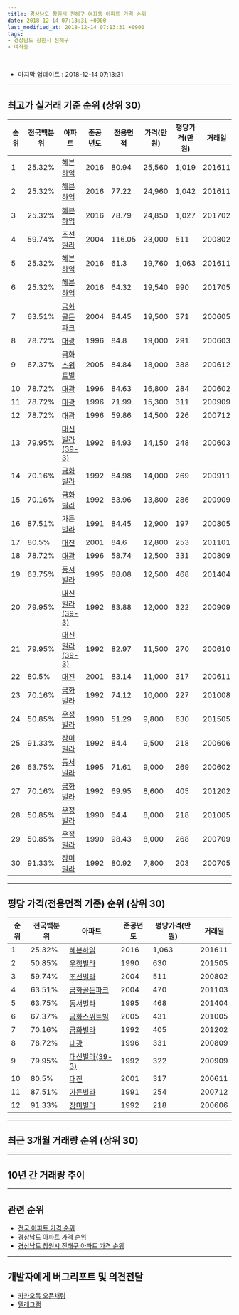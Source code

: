 ```yaml
---
title: 경상남도 창원시 진해구 여좌동 아파트 가격 순위
date: 2018-12-14 07:13:31 +0900
last_modified_at: 2018-12-14 07:13:31 +0900
tags:
- 경상남도 창원시 진해구
- 여좌동

---
```


* 마지막 업데이트 : 2018-12-14 07:13:31

---

## 최고가 실거래 기준 순위 (상위 30)


|순위|전국백분위|아파트|준공년도|전용면적|가격(만원)|평당가격(만원)|거래일|
|---|---|---|---|---|---|---|---|
|1|25.32%|[헤븐하임](https://search.naver.com/search.naver?query=%EA%B2%BD%EC%83%81%EB%82%A8%EB%8F%84+%EC%B0%BD%EC%9B%90%EC%8B%9C+%EC%A7%84%ED%95%B4%EA%B5%AC+%EC%97%AC%EC%A2%8C%EB%8F%99+%ED%97%A4%EB%B8%90%ED%95%98%EC%9E%84)|2016|80.94|25,560|1,019|201611|
|2|25.32%|[헤븐하임](https://search.naver.com/search.naver?query=%EA%B2%BD%EC%83%81%EB%82%A8%EB%8F%84+%EC%B0%BD%EC%9B%90%EC%8B%9C+%EC%A7%84%ED%95%B4%EA%B5%AC+%EC%97%AC%EC%A2%8C%EB%8F%99+%ED%97%A4%EB%B8%90%ED%95%98%EC%9E%84)|2016|77.22|24,960|1,042|201611|
|3|25.32%|[헤븐하임](https://search.naver.com/search.naver?query=%EA%B2%BD%EC%83%81%EB%82%A8%EB%8F%84+%EC%B0%BD%EC%9B%90%EC%8B%9C+%EC%A7%84%ED%95%B4%EA%B5%AC+%EC%97%AC%EC%A2%8C%EB%8F%99+%ED%97%A4%EB%B8%90%ED%95%98%EC%9E%84)|2016|78.79|24,850|1,027|201702|
|4|59.74%|[조선빌라](https://search.naver.com/search.naver?query=%EA%B2%BD%EC%83%81%EB%82%A8%EB%8F%84+%EC%B0%BD%EC%9B%90%EC%8B%9C+%EC%A7%84%ED%95%B4%EA%B5%AC+%EC%97%AC%EC%A2%8C%EB%8F%99+%EC%A1%B0%EC%84%A0%EB%B9%8C%EB%9D%BC)|2004|116.05|23,000|511|200802|
|5|25.32%|[헤븐하임](https://search.naver.com/search.naver?query=%EA%B2%BD%EC%83%81%EB%82%A8%EB%8F%84+%EC%B0%BD%EC%9B%90%EC%8B%9C+%EC%A7%84%ED%95%B4%EA%B5%AC+%EC%97%AC%EC%A2%8C%EB%8F%99+%ED%97%A4%EB%B8%90%ED%95%98%EC%9E%84)|2016|61.3|19,760|1,063|201611|
|6|25.32%|[헤븐하임](https://search.naver.com/search.naver?query=%EA%B2%BD%EC%83%81%EB%82%A8%EB%8F%84+%EC%B0%BD%EC%9B%90%EC%8B%9C+%EC%A7%84%ED%95%B4%EA%B5%AC+%EC%97%AC%EC%A2%8C%EB%8F%99+%ED%97%A4%EB%B8%90%ED%95%98%EC%9E%84)|2016|64.32|19,540|990|201705|
|7|63.51%|[금화골든파크](https://search.naver.com/search.naver?query=%EA%B2%BD%EC%83%81%EB%82%A8%EB%8F%84+%EC%B0%BD%EC%9B%90%EC%8B%9C+%EC%A7%84%ED%95%B4%EA%B5%AC+%EC%97%AC%EC%A2%8C%EB%8F%99+%EA%B8%88%ED%99%94%EA%B3%A8%EB%93%A0%ED%8C%8C%ED%81%AC)|2004|84.45|19,500|371|200605|
|8|78.72%|[대광](https://search.naver.com/search.naver?query=%EA%B2%BD%EC%83%81%EB%82%A8%EB%8F%84+%EC%B0%BD%EC%9B%90%EC%8B%9C+%EC%A7%84%ED%95%B4%EA%B5%AC+%EC%97%AC%EC%A2%8C%EB%8F%99+%EB%8C%80%EA%B4%91)|1996|84.8|19,000|291|200603|
|9|67.37%|[금화스위트빌](https://search.naver.com/search.naver?query=%EA%B2%BD%EC%83%81%EB%82%A8%EB%8F%84+%EC%B0%BD%EC%9B%90%EC%8B%9C+%EC%A7%84%ED%95%B4%EA%B5%AC+%EC%97%AC%EC%A2%8C%EB%8F%99+%EA%B8%88%ED%99%94%EC%8A%A4%EC%9C%84%ED%8A%B8%EB%B9%8C)|2005|84.84|18,000|388|200612|
|10|78.72%|[대광](https://search.naver.com/search.naver?query=%EA%B2%BD%EC%83%81%EB%82%A8%EB%8F%84+%EC%B0%BD%EC%9B%90%EC%8B%9C+%EC%A7%84%ED%95%B4%EA%B5%AC+%EC%97%AC%EC%A2%8C%EB%8F%99+%EB%8C%80%EA%B4%91)|1996|84.63|16,800|284|200602|
|11|78.72%|[대광](https://search.naver.com/search.naver?query=%EA%B2%BD%EC%83%81%EB%82%A8%EB%8F%84+%EC%B0%BD%EC%9B%90%EC%8B%9C+%EC%A7%84%ED%95%B4%EA%B5%AC+%EC%97%AC%EC%A2%8C%EB%8F%99+%EB%8C%80%EA%B4%91)|1996|71.99|15,300|311|200909|
|12|78.72%|[대광](https://search.naver.com/search.naver?query=%EA%B2%BD%EC%83%81%EB%82%A8%EB%8F%84+%EC%B0%BD%EC%9B%90%EC%8B%9C+%EC%A7%84%ED%95%B4%EA%B5%AC+%EC%97%AC%EC%A2%8C%EB%8F%99+%EB%8C%80%EA%B4%91)|1996|59.86|14,500|226|200712|
|13|79.95%|[대신빌라(39-3)](https://search.naver.com/search.naver?query=%EA%B2%BD%EC%83%81%EB%82%A8%EB%8F%84+%EC%B0%BD%EC%9B%90%EC%8B%9C+%EC%A7%84%ED%95%B4%EA%B5%AC+%EC%97%AC%EC%A2%8C%EB%8F%99+%EB%8C%80%EC%8B%A0%EB%B9%8C%EB%9D%BC%2839-3%29)|1992|84.93|14,150|248|200603|
|14|70.16%|[금화빌라](https://search.naver.com/search.naver?query=%EA%B2%BD%EC%83%81%EB%82%A8%EB%8F%84+%EC%B0%BD%EC%9B%90%EC%8B%9C+%EC%A7%84%ED%95%B4%EA%B5%AC+%EC%97%AC%EC%A2%8C%EB%8F%99+%EA%B8%88%ED%99%94%EB%B9%8C%EB%9D%BC)|1992|84.98|14,000|269|200911|
|15|70.16%|[금화빌라](https://search.naver.com/search.naver?query=%EA%B2%BD%EC%83%81%EB%82%A8%EB%8F%84+%EC%B0%BD%EC%9B%90%EC%8B%9C+%EC%A7%84%ED%95%B4%EA%B5%AC+%EC%97%AC%EC%A2%8C%EB%8F%99+%EA%B8%88%ED%99%94%EB%B9%8C%EB%9D%BC)|1992|83.96|13,800|286|200909|
|16|87.51%|[가든빌라](https://search.naver.com/search.naver?query=%EA%B2%BD%EC%83%81%EB%82%A8%EB%8F%84+%EC%B0%BD%EC%9B%90%EC%8B%9C+%EC%A7%84%ED%95%B4%EA%B5%AC+%EC%97%AC%EC%A2%8C%EB%8F%99+%EA%B0%80%EB%93%A0%EB%B9%8C%EB%9D%BC)|1991|84.45|12,900|197|200805|
|17|80.5%|[대진](https://search.naver.com/search.naver?query=%EA%B2%BD%EC%83%81%EB%82%A8%EB%8F%84+%EC%B0%BD%EC%9B%90%EC%8B%9C+%EC%A7%84%ED%95%B4%EA%B5%AC+%EC%97%AC%EC%A2%8C%EB%8F%99+%EB%8C%80%EC%A7%84)|2001|84.6|12,800|253|201101|
|18|78.72%|[대광](https://search.naver.com/search.naver?query=%EA%B2%BD%EC%83%81%EB%82%A8%EB%8F%84+%EC%B0%BD%EC%9B%90%EC%8B%9C+%EC%A7%84%ED%95%B4%EA%B5%AC+%EC%97%AC%EC%A2%8C%EB%8F%99+%EB%8C%80%EA%B4%91)|1996|58.74|12,500|331|200809|
|19|63.75%|[동서빌라](https://search.naver.com/search.naver?query=%EA%B2%BD%EC%83%81%EB%82%A8%EB%8F%84+%EC%B0%BD%EC%9B%90%EC%8B%9C+%EC%A7%84%ED%95%B4%EA%B5%AC+%EC%97%AC%EC%A2%8C%EB%8F%99+%EB%8F%99%EC%84%9C%EB%B9%8C%EB%9D%BC)|1995|88.08|12,500|468|201404|
|20|79.95%|[대신빌라(39-3)](https://search.naver.com/search.naver?query=%EA%B2%BD%EC%83%81%EB%82%A8%EB%8F%84+%EC%B0%BD%EC%9B%90%EC%8B%9C+%EC%A7%84%ED%95%B4%EA%B5%AC+%EC%97%AC%EC%A2%8C%EB%8F%99+%EB%8C%80%EC%8B%A0%EB%B9%8C%EB%9D%BC%2839-3%29)|1992|83.88|12,000|322|200909|
|21|79.95%|[대신빌라(39-3)](https://search.naver.com/search.naver?query=%EA%B2%BD%EC%83%81%EB%82%A8%EB%8F%84+%EC%B0%BD%EC%9B%90%EC%8B%9C+%EC%A7%84%ED%95%B4%EA%B5%AC+%EC%97%AC%EC%A2%8C%EB%8F%99+%EB%8C%80%EC%8B%A0%EB%B9%8C%EB%9D%BC%2839-3%29)|1992|82.97|11,500|270|200610|
|22|80.5%|[대진](https://search.naver.com/search.naver?query=%EA%B2%BD%EC%83%81%EB%82%A8%EB%8F%84+%EC%B0%BD%EC%9B%90%EC%8B%9C+%EC%A7%84%ED%95%B4%EA%B5%AC+%EC%97%AC%EC%A2%8C%EB%8F%99+%EB%8C%80%EC%A7%84)|2001|83.14|11,000|317|200611|
|23|70.16%|[금화빌라](https://search.naver.com/search.naver?query=%EA%B2%BD%EC%83%81%EB%82%A8%EB%8F%84+%EC%B0%BD%EC%9B%90%EC%8B%9C+%EC%A7%84%ED%95%B4%EA%B5%AC+%EC%97%AC%EC%A2%8C%EB%8F%99+%EA%B8%88%ED%99%94%EB%B9%8C%EB%9D%BC)|1992|74.12|10,000|227|201008|
|24|50.85%|[우정빌라](https://search.naver.com/search.naver?query=%EA%B2%BD%EC%83%81%EB%82%A8%EB%8F%84+%EC%B0%BD%EC%9B%90%EC%8B%9C+%EC%A7%84%ED%95%B4%EA%B5%AC+%EC%97%AC%EC%A2%8C%EB%8F%99+%EC%9A%B0%EC%A0%95%EB%B9%8C%EB%9D%BC)|1990|51.29|9,800|630|201505|
|25|91.33%|[장미빌라](https://search.naver.com/search.naver?query=%EA%B2%BD%EC%83%81%EB%82%A8%EB%8F%84+%EC%B0%BD%EC%9B%90%EC%8B%9C+%EC%A7%84%ED%95%B4%EA%B5%AC+%EC%97%AC%EC%A2%8C%EB%8F%99+%EC%9E%A5%EB%AF%B8%EB%B9%8C%EB%9D%BC)|1992|84.4|9,500|218|200606|
|26|63.75%|[동서빌라](https://search.naver.com/search.naver?query=%EA%B2%BD%EC%83%81%EB%82%A8%EB%8F%84+%EC%B0%BD%EC%9B%90%EC%8B%9C+%EC%A7%84%ED%95%B4%EA%B5%AC+%EC%97%AC%EC%A2%8C%EB%8F%99+%EB%8F%99%EC%84%9C%EB%B9%8C%EB%9D%BC)|1995|71.61|9,000|269|200602|
|27|70.16%|[금화빌라](https://search.naver.com/search.naver?query=%EA%B2%BD%EC%83%81%EB%82%A8%EB%8F%84+%EC%B0%BD%EC%9B%90%EC%8B%9C+%EC%A7%84%ED%95%B4%EA%B5%AC+%EC%97%AC%EC%A2%8C%EB%8F%99+%EA%B8%88%ED%99%94%EB%B9%8C%EB%9D%BC)|1992|69.95|8,600|405|201202|
|28|50.85%|[우정빌라](https://search.naver.com/search.naver?query=%EA%B2%BD%EC%83%81%EB%82%A8%EB%8F%84+%EC%B0%BD%EC%9B%90%EC%8B%9C+%EC%A7%84%ED%95%B4%EA%B5%AC+%EC%97%AC%EC%A2%8C%EB%8F%99+%EC%9A%B0%EC%A0%95%EB%B9%8C%EB%9D%BC)|1990|64.4|8,000|218|201005|
|29|50.85%|[우정빌라](https://search.naver.com/search.naver?query=%EA%B2%BD%EC%83%81%EB%82%A8%EB%8F%84+%EC%B0%BD%EC%9B%90%EC%8B%9C+%EC%A7%84%ED%95%B4%EA%B5%AC+%EC%97%AC%EC%A2%8C%EB%8F%99+%EC%9A%B0%EC%A0%95%EB%B9%8C%EB%9D%BC)|1990|98.43|8,000|268|200709|
|30|91.33%|[장미빌라](https://search.naver.com/search.naver?query=%EA%B2%BD%EC%83%81%EB%82%A8%EB%8F%84+%EC%B0%BD%EC%9B%90%EC%8B%9C+%EC%A7%84%ED%95%B4%EA%B5%AC+%EC%97%AC%EC%A2%8C%EB%8F%99+%EC%9E%A5%EB%AF%B8%EB%B9%8C%EB%9D%BC)|1992|80.92|7,800|203|200705|


---

## 평당 가격(전용면적 기준) 순위 (상위 30)


|순위|전국백분위|아파트|준공년도|평당가격(만원)|거래일|
|---|---|---|---|---|---|
|1|25.32%|[헤븐하임](https://search.naver.com/search.naver?query=%EA%B2%BD%EC%83%81%EB%82%A8%EB%8F%84+%EC%B0%BD%EC%9B%90%EC%8B%9C+%EC%A7%84%ED%95%B4%EA%B5%AC+%EC%97%AC%EC%A2%8C%EB%8F%99+%ED%97%A4%EB%B8%90%ED%95%98%EC%9E%84)|2016|1,063|201611|
|2|50.85%|[우정빌라](https://search.naver.com/search.naver?query=%EA%B2%BD%EC%83%81%EB%82%A8%EB%8F%84+%EC%B0%BD%EC%9B%90%EC%8B%9C+%EC%A7%84%ED%95%B4%EA%B5%AC+%EC%97%AC%EC%A2%8C%EB%8F%99+%EC%9A%B0%EC%A0%95%EB%B9%8C%EB%9D%BC)|1990|630|201505|
|3|59.74%|[조선빌라](https://search.naver.com/search.naver?query=%EA%B2%BD%EC%83%81%EB%82%A8%EB%8F%84+%EC%B0%BD%EC%9B%90%EC%8B%9C+%EC%A7%84%ED%95%B4%EA%B5%AC+%EC%97%AC%EC%A2%8C%EB%8F%99+%EC%A1%B0%EC%84%A0%EB%B9%8C%EB%9D%BC)|2004|511|200802|
|4|63.51%|[금화골든파크](https://search.naver.com/search.naver?query=%EA%B2%BD%EC%83%81%EB%82%A8%EB%8F%84+%EC%B0%BD%EC%9B%90%EC%8B%9C+%EC%A7%84%ED%95%B4%EA%B5%AC+%EC%97%AC%EC%A2%8C%EB%8F%99+%EA%B8%88%ED%99%94%EA%B3%A8%EB%93%A0%ED%8C%8C%ED%81%AC)|2004|470|201103|
|5|63.75%|[동서빌라](https://search.naver.com/search.naver?query=%EA%B2%BD%EC%83%81%EB%82%A8%EB%8F%84+%EC%B0%BD%EC%9B%90%EC%8B%9C+%EC%A7%84%ED%95%B4%EA%B5%AC+%EC%97%AC%EC%A2%8C%EB%8F%99+%EB%8F%99%EC%84%9C%EB%B9%8C%EB%9D%BC)|1995|468|201404|
|6|67.37%|[금화스위트빌](https://search.naver.com/search.naver?query=%EA%B2%BD%EC%83%81%EB%82%A8%EB%8F%84+%EC%B0%BD%EC%9B%90%EC%8B%9C+%EC%A7%84%ED%95%B4%EA%B5%AC+%EC%97%AC%EC%A2%8C%EB%8F%99+%EA%B8%88%ED%99%94%EC%8A%A4%EC%9C%84%ED%8A%B8%EB%B9%8C)|2005|431|201005|
|7|70.16%|[금화빌라](https://search.naver.com/search.naver?query=%EA%B2%BD%EC%83%81%EB%82%A8%EB%8F%84+%EC%B0%BD%EC%9B%90%EC%8B%9C+%EC%A7%84%ED%95%B4%EA%B5%AC+%EC%97%AC%EC%A2%8C%EB%8F%99+%EA%B8%88%ED%99%94%EB%B9%8C%EB%9D%BC)|1992|405|201202|
|8|78.72%|[대광](https://search.naver.com/search.naver?query=%EA%B2%BD%EC%83%81%EB%82%A8%EB%8F%84+%EC%B0%BD%EC%9B%90%EC%8B%9C+%EC%A7%84%ED%95%B4%EA%B5%AC+%EC%97%AC%EC%A2%8C%EB%8F%99+%EB%8C%80%EA%B4%91)|1996|331|200809|
|9|79.95%|[대신빌라(39-3)](https://search.naver.com/search.naver?query=%EA%B2%BD%EC%83%81%EB%82%A8%EB%8F%84+%EC%B0%BD%EC%9B%90%EC%8B%9C+%EC%A7%84%ED%95%B4%EA%B5%AC+%EC%97%AC%EC%A2%8C%EB%8F%99+%EB%8C%80%EC%8B%A0%EB%B9%8C%EB%9D%BC%2839-3%29)|1992|322|200909|
|10|80.5%|[대진](https://search.naver.com/search.naver?query=%EA%B2%BD%EC%83%81%EB%82%A8%EB%8F%84+%EC%B0%BD%EC%9B%90%EC%8B%9C+%EC%A7%84%ED%95%B4%EA%B5%AC+%EC%97%AC%EC%A2%8C%EB%8F%99+%EB%8C%80%EC%A7%84)|2001|317|200611|
|11|87.51%|[가든빌라](https://search.naver.com/search.naver?query=%EA%B2%BD%EC%83%81%EB%82%A8%EB%8F%84+%EC%B0%BD%EC%9B%90%EC%8B%9C+%EC%A7%84%ED%95%B4%EA%B5%AC+%EC%97%AC%EC%A2%8C%EB%8F%99+%EA%B0%80%EB%93%A0%EB%B9%8C%EB%9D%BC)|1991|254|200712|
|12|91.33%|[장미빌라](https://search.naver.com/search.naver?query=%EA%B2%BD%EC%83%81%EB%82%A8%EB%8F%84+%EC%B0%BD%EC%9B%90%EC%8B%9C+%EC%A7%84%ED%95%B4%EA%B5%AC+%EC%97%AC%EC%A2%8C%EB%8F%99+%EC%9E%A5%EB%AF%B8%EB%B9%8C%EB%9D%BC)|1992|218|200606|


---

## 최근 3개월 거래량 순위 (상위 30)


<div style="width:100%;">
    <canvas id="deal_count_ranking" height="250"></canvas>
</div>


<script>
new Chart(document.getElementById("deal_count_ranking"), {
    type: 'horizontalBar',
    data: {
        labels: ['금화골든파크'],
        datasets: [{
            label: '실거래 수',
            data: [1],
            borderColor: "rgba(255, 0, 128, 1)",
            backgroundColor: "rgba(255, 0, 128, 0.5)",
            fill: false,
        }]
    },
    options: {
        responsive: true,
        title: {
            display: true,
            text: '최근 3개월 거래량 순위'
        },
        tooltips: {
            mode: 'index',
            intersect: false,
            callbacks: {
                title: function(tooltipItems, data) {
                    return "실거래 수:";
                },
                label: function(tooltipItem, data) {
                    return data.labels[tooltipItem.index] + ": " + tooltipItem.xLabel;
                }
            }
        },
        hover: {
            mode: 'nearest',
            intersect: true
        },
        scales: {
            xAxes: [{
                display: true,
                scaleLabel: {
                    display: true,
                    labelString: '실거래 수'
                },
                ticks: {
                    suggestedMin: 0,
                }
            }],
            yAxes: [{
                display: true,
                ticks: {
                    autoSkip: false,
                    callback: function(value, index, values) {
                        if (value.length > 15)
                            return value.substr(0, 13) + "...";
                        else
                            return value;
                    }
                },
                scaleLabel: {
                    display: false,
                }
            }]
        }
    }
});

</script>


---

## 10년 간 거래량 추이


<div style="width:100%;">
    <canvas id="deal_progress" height="250"></canvas>
</div>

<script>
new Chart(document.getElementById("deal_progress"), {
    type: 'line',
    data: {
        labels: ['200812','200901','200902','200903','200904','200905','200906','200907','200908','200909','200910','200911','200912','201001','201002','201003','201004','201005','201006','201007','201008','201009','201010','201011','201012','201101','201102','201103','201104','201105','201106','201107','201108','201109','201110','201111','201112','201201','201202','201203','201204','201205','201206','201207','201208','201209','201210','201211','201212','201301','201302','201303','201304','201305','201306','201307','201308','201309','201310','201311','201312','201401','201402','201403','201404','201405','201406','201407','201408','201409','201410','201411','201412','201501','201502','201503','201504','201505','201506','201507','201508','201509','201510','201511','201512','201601','201602','201603','201604','201605','201606','201607','201608','201609','201610','201611','201612','201701','201702','201703','201704','201705','201706','201707','201708','201709','201710','201711','201712','201801','201802','201803','201804','201805','201806','201807','201808','201809','201810','201811','201812'],
        datasets: [{
            label: '실거래 수',
            pointRadius: 1,
            data: [1, 2, 1, 1, 3, 0, 0, 1, 2, 4, 4, 4, 0, 1, 1, 4, 2, 3, 1, 1, 3, 2, 1, 1, 2, 4, 5, 16, 9, 10, 8, 1, 1, 0, 2, 5, 7, 0, 4, 1, 1, 1, 0, 0, 0, 0, 3, 0, 0, 0, 0, 0, 2, 1, 2, 1, 0, 1, 0, 1, 2, 1, 3, 0, 4, 3, 2, 4, 2, 2, 3, 0, 3, 1, 2, 2, 2, 4, 2, 2, 2, 1, 1, 2, 1, 0, 1, 4, 1, 4, 4, 1, 1, 1, 5, 4, 2, 2, 2, 1, 4, 1, 1, 0, 0, 1, 0, 2, 0, 1, 0, 2, 0, 1, 1, 1, 1, 0, 0, 1, 0],
            borderColor: "rgba(255, 201, 14, 1)",
            backgroundColor: "rgba(255, 201, 14, 0.5)",
            fill: true,
        }]
    },
    options: {
        responsive: true,
        title: {
            display: true,
            text: '10년간 거래량 추이'
        },
        tooltips: {
            mode: 'index',
            intersect: false,
        },
        hover: {
            mode: 'nearest',
            intersect: true
        },
        scales: {
            xAxes: [{
                display: true,
                scaleLabel: {
                    display: true,
                    labelString: '년/월'
                }
            }],
            yAxes: [{
                display: true,
                ticks: {
                    suggestedMin: 0,
                },
                scaleLabel: {
                    display: true,
                    labelString: '실거래 수'
                }
            }]
        }
    }
});

</script>


---

## 관련 순위

- [전국 아파트 가격 순위](https://inasie.github.io/apt-ranking/전국)
- [경상남도 아파트 가격 순위](https://inasie.github.io/apt-ranking/경상남도)
- [경상남도 창원시 진해구 아파트 가격 순위](https://inasie.github.io/apt-ranking/경상남도-창원시-진해구)


---

## 개발자에게 버그리포트 및 의견전달

- [카카오톡 오픈채팅](https://open.kakao.com/o/gLJUAP4)
- [텔레그램](https://t.me/inasie)

